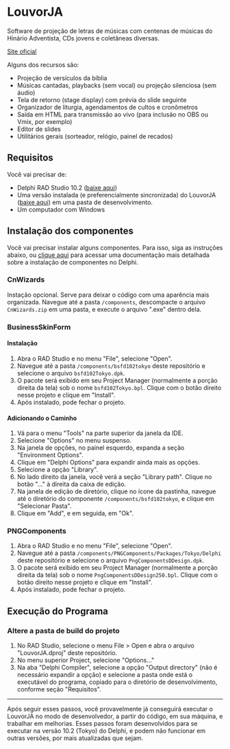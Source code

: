 # LouvorJA

Software de projeção de letras de músicas com centenas de músicas do Hinário Adventista, CDs jovens e coletâneas diversas.

[Site oficial](https://louvorja.com.br/)

Alguns dos recursos são:

- Projeção de versículos da bíblia
- Músicas cantadas, playbacks (sem vocal) ou projeção silenciosa (sem áudio)
- Tela de retorno (stage display) com prévia do slide seguinte
- Organizador de liturgia, agendamentos de cultos e cronômetros
- Saída em HTML para transmissão ao vivo (para inclusão no OBS ou Vmix, por exemplo)
- Editor de slides
- Utilitários gerais (sorteador, relógio, painel de recados)

## Requisitos

Você vai precisar de:

- Delphi RAD Studio 10.2 ([baixe aqui](https://altd.embarcadero.com/download/radstudio/10.2/delphicbuilder10_2.iso))
- Uma versão instalada (e preferencialmente sincronizada) do LouvorJA ([baixe aqui](https://louvorja.com.br/download/)) em uma pasta de desenvolvimento.
- Um computador com Windows

## Instalação dos componentes

Você vai precisar instalar alguns componentes. Para isso, siga as instruções abaixo, ou [clique aqui](https://delphidabbler.com/install-to-ide) para acessar uma documentação mais detalhada sobre a instalação de componentes no Delphi.

### CnWizards

Instação opcional. Serve para deixar o código com uma aparência mais organizada. Navegue até a pasta `/components`, descompacte o arquivo `CnWizards.zip` em uma pasta, e execute o arquivo ".exe" dentro dela.

### BusinessSkinForm

#### Instalação

1. Abra o RAD Studio e no menu "File", selecione "Open".
2. Navegue até a pasta `/components/bsfd102tokyo` deste repositório e selecione o arquivo `bsfd102Tokyo.dpk`.
3. O pacote será exibido em seu Project Manager (normalmente a porção direita da tela) sob o nome `bsfd102Tokyo.bpl`. Clique com o botão direito nesse projeto e clique em "Install".
4. Após instalado, pode fechar o projeto.

#### Adicionando o Caminho

1. Vá para o menu "Tools" na parte superior da janela da IDE.
2. Selecione "Options" no menu suspenso.
3. Na janela de opções, no painel esquerdo, expanda a seção "Environment Options".
4. Clique em "Delphi Options" para expandir ainda mais as opções.
5. Selecione a opção "Library".
6. No lado direito da janela, você verá a seção "Library path". Clique no botão "..." à direita da caixa de edição.
7. Na janela de edição de diretório, clique no ícone da pastinha, navegue até o diretório do componente `/components/bsfd102tokyo`, e clique em "Selecionar Pasta".
8. Clique em "Add", e em seguida, em "Ok".

### PNGComponents

1. Abra o RAD Studio e no menu "File", selecione "Open".
2. Navegue até a pasta `/components/PNGComponents/Packages/Tokyo/Delphi` deste repositório e selecione o arquivo `PngComponentsDDesign.dpk`.
3. O pacote será exibido em seu Project Manager (normalmente a porção direita da tela) sob o nome `PngComponentsDDesign250.bpl`. Clique com o botão direito nesse projeto e clique em "Install".
4. Após instalado, pode fechar o projeto.

## Execução do Programa

### Altere a pasta de build do projeto

1. No RAD Studio, selecione o menu File > Open e abra o arquivo "LouvorJA.dproj" deste repositório.
2. No menu superior Project, selecione "Options..."
3. Na aba "Delphi Compiler", selecione a opção "Output directory" (não é necessário expandir a opção) e selecione a pasta onde está o executável do programa, copiado para o diretório de desenvolvimento, conforme seção "Requisitos".

---

Após seguir esses passos, você provavelmente já conseguirá executar o LouvorJA no modo de desenvolvedor, a partir do código, em sua máquina, e trabalhar em melhorias. Esses passos foram desenvolvidos para se executar na versão 10.2 (Tokyo) do Delphi, e podem não funcionar em outras versões, por mais atualizadas que sejam.
